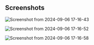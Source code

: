 ## Screenshots


![Screenshot from 2024-09-06 17-16-43](https://github.com/user-attachments/assets/1ac0cc57-3469-4ce1-ba1a-7e1253a2a779)

![Screenshot from 2024-09-06 17-16-52](https://github.com/user-attachments/assets/e4f8d675-c25e-4405-9c1f-265a25c301b4)

![Screenshot from 2024-09-06 17-16-58](https://github.com/user-attachments/assets/642d707b-b5ea-4032-9809-1c18f3272a22)
